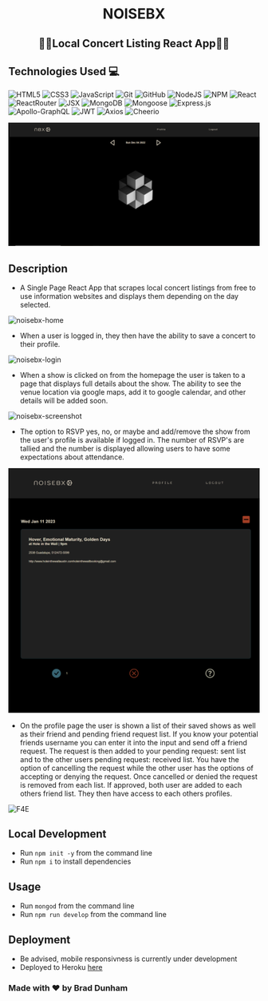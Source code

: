 # <h1 align="center">NOISEBX</h1>

<h2 align="center">🎸🎹Local Concert Listing React App🎹🎸</h2>

## Technologies Used 💻

![HTML5](https://img.shields.io/badge/html5-%23E34F26.svg?style=plastic&logo=html5&logoColor=white)
![CSS3](https://img.shields.io/badge/css3-%231572B6.svg?style=plastic&logo=css3&logoColor=white)
![JavaScript](https://img.shields.io/badge/javascript-%23323330.svg?style=plastic&logo=javascript&logoColor=%23F7DF1E)
![Git](https://img.shields.io/badge/-Git-F05032?style=plastic&logo=Git&logoColor=white)
![GitHub](https://img.shields.io/badge/github-%23121011.svg?style=plastic&logo=github&logoColor=white)
![NodeJS](https://img.shields.io/badge/node.js-6DA55F?style=plastic&logo=node.js&logoColor=white)
![NPM](https://img.shields.io/badge/-npm-%23323330?style=plastic&logo=npm&logoColor=white)
![React](https://img.shields.io/badge/react-%2320232a.svg?style=plastic&logo=react&logoColor=%2361DAFB)
![ReactRouter](https://img.shields.io/badge/react%20router-%2320232a.svg?style=plastic&logo=react%20router&logoColor=#CA4245)
![JSX](https://img.shields.io/badge/JSX-F9DC3e.svg?style=plastic&logo=react&logoColor=purple)
![MongoDB](https://img.shields.io/badge/MongoDB-%234ea94b.svg?style=plastic&logo=mongodb&logoColor=white)
![Mongoose](https://img.shields.io/badge/6.5.4-Mongoose-%23800000?style=plastic)
![Express.js](https://img.shields.io/badge/express.js-%23404d59.svg?style=plastic&logo=express&logoColor=%2361DAFB)
![Apollo-GraphQL](https://img.shields.io/badge/-ApolloGraphQL-311C87?style=plastic&logo=apollo-graphql)
![JWT](https://img.shields.io/badge/JWT-black?style=plastic&logo=JSON%20web%20tokens)
![Axios](https://img.shields.io/badge/-Axios-5A29E4?logo=axios&logoColor=white?style=plastic)
![Cheerio](https://img.shields.io/badge/1.0.0/rc.12-cheerio-F9DC3e?style=plastic)

![nbx](./client/assets/images/loading-screenshot.png)

## Description

* A Single Page React App that scrapes local concert listings from free to use information websites and displays them depending on the day selected. 

![noisebx-home](https://user-images.githubusercontent.com/40290683/215203917-ce209e10-93f8-4ea3-bb22-11c970a92012.gif)

* When a user is logged in, they then have the ability to save a concert to their profile. 

![noisebx-login](https://user-images.githubusercontent.com/40290683/215205316-94df0ca4-29bc-46d8-88a8-a0d5d39d7724.gif)


<!-- ![nbx](./client/assets/images/home-loggedIn.png) -->

* When a show is clicked on from the homepage the user is taken to a page that displays full details about the show.  The ability to see the venue location via google maps, add it to google calendar, and other details will be added soon. 

<img width="959" alt="noisebx-screenshot" src="https://user-images.githubusercontent.com/40290683/215206532-37f8c0c3-74a5-4edc-8fc1-b880725ac34f.png">


<!-- ![nbx](./client/assets/images/show-loggedOut.png) -->

*  The option to RSVP yes, no, or maybe and add/remove the show from the user's profile is available if logged in.  The number of RSVP's are tallied and the number is displayed allowing users to have some expectations about attendance.

![nbx](./client/assets/images/show-loggedIn.png)

* On the profile page the user is shown a list of their saved shows as well as their friend and pending friend request list. If you know your potential friends username you can enter it into the input and send off a friend request.  The request is then added to your pending request: sent list and to the other users pending request: received list.  You have the option of cancelling the request while the other user has the options of accepting or denying the request.  Once cancelled or denied the request is removed from each list.  If approved, both user are added to each others friend list.  They then have access to each others profiles. 

![F4E](https://user-images.githubusercontent.com/40290683/215193902-e28dbee4-c712-46fb-bb7b-734db3f99e34.gif)


## Local Development

* Run `npm init -y` from the command line<br>
* Run `npm i` to install dependencies

## Usage

* Run `mongod` from the command line
* Run `npm run develop` from the command line

## Deployment

* Be advised, mobile responsivness is currently under development
* Deployed to Heroku [here](https://whispering-retreat-35925.herokuapp.com/)

### Made with ❤️ by  Brad Dunham
